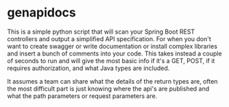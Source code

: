 # genapidocs

This is a simple python script that will scan your Spring Boot REST controllers and output a simplified API specification. For when you don't want to create swagger or write documentation or install complex libraries and insert a bunch of comments into your code.  This takes instead a couple of seconds to run and will give the most basic info if it's a GET, POST, if it requires authorization, and what Java types are included. 

It assumes a team can share what the details of the return types are, often the most difficult part is just knowing where the api's are published and what the path parameters or request parameters are.


